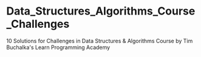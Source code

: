 # Data_Structures_Algorithms_Course_Challenges
10 Solutions for Challenges in Data Structures &amp; Algorithms Course by Tim Buchalka's Learn Programming Academy
